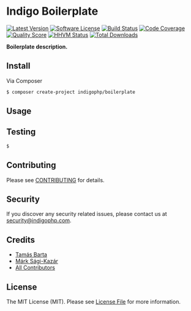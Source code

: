# Indigo Boilerplate

[![Latest Version](https://img.shields.io/github/release/indigophp/boilerplate.svg?style=flat-square)](https://github.com/indigophp/boilerplate/releases)
[![Software License](https://img.shields.io/badge/license-MIT-brightgreen.svg?style=flat-square)](LICENSE)
[![Build Status](https://img.shields.io/travis/indigophp/boilerplate.svg?style=flat-square)](https://travis-ci.org/indigophp/boilerplate)
[![Code Coverage](https://img.shields.io/scrutinizer/coverage/g/indigophp/boilerplate.svg?style=flat-square)](https://scrutinizer-ci.com/g/indigophp/boilerplate)
[![Quality Score](https://img.shields.io/scrutinizer/g/indigophp/boilerplate.svg?style=flat-square)](https://scrutinizer-ci.com/g/indigophp/boilerplate)
[![HHVM Status](https://img.shields.io/hhvm/indigophp/boilerplate.svg?style=flat-square)](http://hhvm.h4cc.de/package/indigophp/boilerplate)
[![Total Downloads](https://img.shields.io/packagist/dt/indigophp/boilerplate.svg?style=flat-square)](https://packagist.org/packages/indigophp/boilerplate)

**Boilerplate description.**


## Install

Via Composer

``` bash
$ composer create-project indigophp/boilerplate
```


## Usage


## Testing

``` bash
$
```


## Contributing

Please see [CONTRIBUTING](CONTRIBUTING.md) for details.


## Security

If you discover any security related issues, please contact us at [security@indigophp.com](mailto:security@indigophp.com).


## Credits

- [Tamás Barta](https://github.com/TamasBarta)
- [Márk Sági-Kazár](https://github.com/sagikazarmark)
- [All Contributors](https://github.com/indigophp/boilerplate/contributors)


## License

The MIT License (MIT). Please see [License File](LICENSE) for more information.
